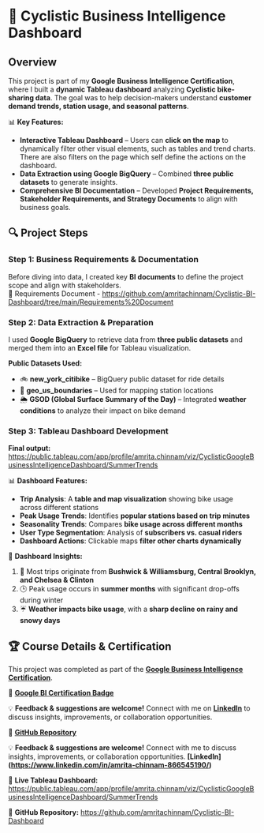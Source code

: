 # 🚴 Cyclistic Business Intelligence Dashboard  

## **Overview**  
This project is part of my **Google Business Intelligence Certification**, where I built a **dynamic Tableau dashboard** analyzing **Cyclistic bike-sharing data**. The goal was to help decision-makers understand **customer demand trends, station usage, and seasonal patterns**.  

📊 **Key Features:**  
- **Interactive Tableau Dashboard** – Users can **click on the map** to dynamically filter other visual elements, such as tables and trend charts.  There are also filters on the page which self define the actions on the dashboard.
- **Data Extraction using Google BigQuery** – Combined **three public datasets** to generate insights.  
- **Comprehensive BI Documentation** – Developed **Project Requirements, Stakeholder Requirements, and Strategy Documents** to align with business goals.  


## 🔍 **Project Steps**  

### **Step 1: Business Requirements & Documentation**  
Before diving into data, I created key **BI documents** to define the project scope and align with stakeholders.  
📂 Requirements Document - https://github.com/amritachinnam/Cyclistic-BI-Dashboard/tree/main/Requirements%20Document 


### **Step 2: Data Extraction & Preparation**  
I used **Google BigQuery** to retrieve data from **three public datasets** and merged them into an **Excel file** for Tableau visualization.  


 **Public Datasets Used:**  
- 🚲 **new_york_citibike** – BigQuery public dataset for ride details  
- 📍 **geo_us_boundaries** – Used for mapping station locations  
- 🌦️ **GSOD (Global Surface Summary of the Day)** – Integrated **weather conditions** to analyze their impact on bike demand  


### **Step 3: Tableau Dashboard Development**  
**Final output:** https://public.tableau.com/app/profile/amrita.chinnam/viz/CyclisticGoogleBusinessIntelligenceDashboard/SummerTrends

📊 **Dashboard Features:**  
- **Trip Analysis**: A **table and map visualization** showing bike usage across different stations  
- **Peak Usage Trends**: Identifies **popular stations based on trip minutes**  
- **Seasonality Trends**: Compares **bike usage across different months**  
- **User Type Segmentation**: Analysis of **subscribers vs. casual riders**  
- **Dashboard Actions**: Clickable maps **filter other charts dynamically**  

📝 **Dashboard Insights:**  
1. 🚴 Most trips originate from **Bushwick & Williamsburg, Central Brooklyn, and Chelsea & Clinton**  
2. 🕒 Peak usage occurs in **summer months** with significant drop-offs during winter  
3. ☔ **Weather impacts bike usage**, with a **sharp decline on rainy and snowy days**  


## 🏆 **Course Details & Certification**  
This project was completed as part of the **[Google Business Intelligence Certification](https://www.coursera.org/professional-certificates/google-business-intelligence)**.  

📜 **[Google BI Certification Badge](https://www.credly.com/badges/b28be961-1548-45cf-bd3e-47df0f5fdb33/linked_in_profile)**  

💡 **Feedback & suggestions are welcome!** Connect with me on **[LinkedIn](https://www.linkedin.com/in/amrita-chinnam-866545190/)** to discuss insights, improvements, or collaboration opportunities.  

🔗 **[GitHub Repository](https://github.com/amritachinnam/Cyclistic-BI-Dashboard/tree/main)**  


💡 **Feedback & suggestions are welcome!** 
Connect with me to discuss insights, improvements, or collaboration opportunities.  **[LinkedIn] (https://www.linkedin.com/in/amrita-chinnam-866545190/)**

🔗 **Live Tableau Dashboard:** https://public.tableau.com/app/profile/amrita.chinnam/viz/CyclisticGoogleBusinessIntelligenceDashboard/SummerTrends

💾 **GitHub Repository:** https://github.com/amritachinnam/Cyclistic-BI-Dashboard
